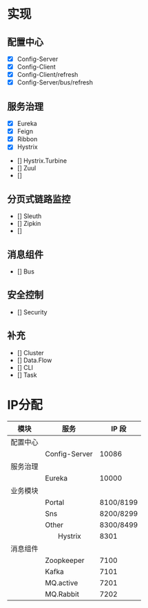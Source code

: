 
# 实现
## 配置中心
- [x] Config-Server
- [x] Config-Client
- [x] Config-Client/refresh
- [x] Config-Server/bus/refresh

## 服务治理
- [x] Eureka
- [x] Feign
- [x] Ribbon
- [x] Hystrix
- [] Hystrix.Turbine
- [] Zuul
- [] 


## 分页式链路监控
- [] Sleuth
- [] Zipkin
- [] 

## 消息组件
- [] Bus

## 安全控制
- [] Security

## 补充
- [] Cluster
- [] Data.Flow
- [] CLI
- [] Task



# IP分配

|   模块   |                服务                |   IP 段   |
|----------|------------------------------------|-----------|
| 配置中心 |                                    |           |
|          | Config-Server                      | 10086     |
| 服务治理 |                                    |           |
|          | Eureka                             | 10000     |
| 业务模块 |                                    |           |
|          | Portal                             | 8100/8199 |
|          | Sns                                | 8200/8299 |
|          | Other                              | 8300/8499 |
|          | &nbsp; &nbsp; &nbsp; &nbsp;Hystrix | 8301      |
| 消息组件 |                                    |           |
|          | Zoopkeeper                         | 7100      |
|          | Kafka                              | 7101      |
|          | MQ.active                          | 7201      |
|          | MQ.Rabbit                          | 7202      |